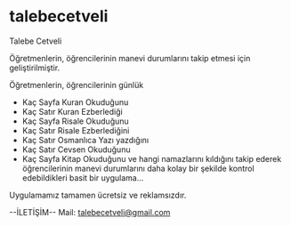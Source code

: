 # talebecetveli

Talebe Cetveli

Öğretmenlerin, öğrencilerinin manevi durumlarını takip etmesi için geliştirilmiştir.

Öğretmenlerin, öğrencilerinin günlük
- Kaç Sayfa Kuran Okuduğunu
- Kaç Satır Kuran Ezberlediği
- Kaç Sayfa Risale Okuduğunu
- Kaç Satır Risale Ezberlediğini
- Kaç Satır Osmanlıca Yazı yazdığını
- Kaç Satır Cevsen Okuduğunu
- Kaç Sayfa Kitap Okuduğunu ve hangi namazlarını kıldığını takip ederek öğrencilerinin manevi durumlarını daha kolay bir şekilde kontrol edebildikleri basit bir uygulama...

Uygulamamız tamamen ücretsiz ve reklamsızdır.

--İLETİŞİM--
Mail: talebecetveli@gmail.com
